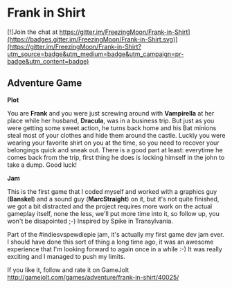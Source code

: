 Frank in Shirt
==============

[![Join the chat at https://gitter.im/FreezingMoon/Frank-in-Shirt](https://badges.gitter.im/FreezingMoon/Frank-in-Shirt.svg)](https://gitter.im/FreezingMoon/Frank-in-Shirt?utm_source=badge&utm_medium=badge&utm_campaign=pr-badge&utm_content=badge)

Adventure Game
--------------

**Plot**

You are **Frank** and you were just screwing around with **Vampirella** at her place while her husband, **Dracula**, was in a business trip. But just as you were getting some sweet action, he turns back home and his Bat minions steal most of your clothes and hide them around the castle. Luckly you were wearing your favorite shirt on you at the time, so you need to recover your belongings quick and sneak out. There is a good part at least: everytime he comes back from the trip, first thing he does is locking himself in the john to take a dump. Good luck!

**Jam**

This is the first game that I coded myself and worked with a graphics guy (**Banskel**) and a sound guy (**MarcStraight**) on it, but it's not quite finished, we got a bit distracted and the project requires more work on the actual gameplay itself, none the less, we'll put more time into it, so follow up, you won't be disapointed ;-) Inspired by Spike in Transylvania.

Part of the #indiesvspewdiepie jam, it's actually my first game dev jam ever. I should have done this sort of thing a long time ago, it was an awesome experience that I'm looking forward to again once in a while :-) It was really exciting and I managed to push my limits.

If you like it, follow and rate it on GameJolt http://gamejolt.com/games/adventure/frank-in-shirt/40025/
